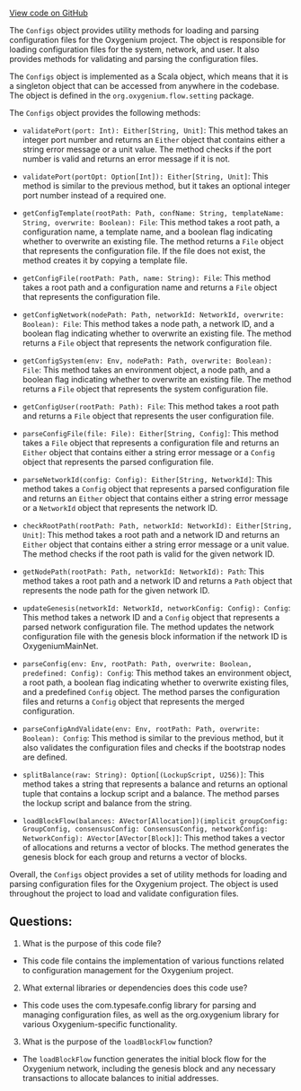 [View code on GitHub](https://github.com/oxygenium/oxygenium/flow/src/main/scala/org/oxygenium/flow/setting/Configs.scala)

The `Configs` object provides utility methods for loading and parsing configuration files for the Oxygenium project. The object is responsible for loading configuration files for the system, network, and user. It also provides methods for validating and parsing the configuration files.

The `Configs` object is implemented as a Scala object, which means that it is a singleton object that can be accessed from anywhere in the codebase. The object is defined in the `org.oxygenium.flow.setting` package.

The `Configs` object provides the following methods:

- `validatePort(port: Int): Either[String, Unit]`: This method takes an integer port number and returns an `Either` object that contains either a string error message or a unit value. The method checks if the port number is valid and returns an error message if it is not.

- `validatePort(portOpt: Option[Int]): Either[String, Unit]`: This method is similar to the previous method, but it takes an optional integer port number instead of a required one.

- `getConfigTemplate(rootPath: Path, confName: String, templateName: String, overwrite: Boolean): File`: This method takes a root path, a configuration name, a template name, and a boolean flag indicating whether to overwrite an existing file. The method returns a `File` object that represents the configuration file. If the file does not exist, the method creates it by copying a template file.

- `getConfigFile(rootPath: Path, name: String): File`: This method takes a root path and a configuration name and returns a `File` object that represents the configuration file.

- `getConfigNetwork(nodePath: Path, networkId: NetworkId, overwrite: Boolean): File`: This method takes a node path, a network ID, and a boolean flag indicating whether to overwrite an existing file. The method returns a `File` object that represents the network configuration file.

- `getConfigSystem(env: Env, nodePath: Path, overwrite: Boolean): File`: This method takes an environment object, a node path, and a boolean flag indicating whether to overwrite an existing file. The method returns a `File` object that represents the system configuration file.

- `getConfigUser(rootPath: Path): File`: This method takes a root path and returns a `File` object that represents the user configuration file.

- `parseConfigFile(file: File): Either[String, Config]`: This method takes a `File` object that represents a configuration file and returns an `Either` object that contains either a string error message or a `Config` object that represents the parsed configuration file.

- `parseNetworkId(config: Config): Either[String, NetworkId]`: This method takes a `Config` object that represents a parsed configuration file and returns an `Either` object that contains either a string error message or a `NetworkId` object that represents the network ID.

- `checkRootPath(rootPath: Path, networkId: NetworkId): Either[String, Unit]`: This method takes a root path and a network ID and returns an `Either` object that contains either a string error message or a unit value. The method checks if the root path is valid for the given network ID.

- `getNodePath(rootPath: Path, networkId: NetworkId): Path`: This method takes a root path and a network ID and returns a `Path` object that represents the node path for the given network ID.

- `updateGenesis(networkId: NetworkId, networkConfig: Config): Config`: This method takes a network ID and a `Config` object that represents a parsed network configuration file. The method updates the network configuration file with the genesis block information if the network ID is OxygeniumMainNet.

- `parseConfig(env: Env, rootPath: Path, overwrite: Boolean, predefined: Config): Config`: This method takes an environment object, a root path, a boolean flag indicating whether to overwrite existing files, and a predefined `Config` object. The method parses the configuration files and returns a `Config` object that represents the merged configuration.

- `parseConfigAndValidate(env: Env, rootPath: Path, overwrite: Boolean): Config`: This method is similar to the previous method, but it also validates the configuration files and checks if the bootstrap nodes are defined.

- `splitBalance(raw: String): Option[(LockupScript, U256)]`: This method takes a string that represents a balance and returns an optional tuple that contains a lockup script and a balance. The method parses the lockup script and balance from the string.

- `loadBlockFlow(balances: AVector[Allocation])(implicit groupConfig: GroupConfig, consensusConfig: ConsensusConfig, networkConfig: NetworkConfig): AVector[AVector[Block]]`: This method takes a vector of allocations and returns a vector of blocks. The method generates the genesis block for each group and returns a vector of blocks.

Overall, the `Configs` object provides a set of utility methods for loading and parsing configuration files for the Oxygenium project. The object is used throughout the project to load and validate configuration files.
## Questions: 
 1. What is the purpose of this code file?
- This code file contains the implementation of various functions related to configuration management for the Oxygenium project.

2. What external libraries or dependencies does this code use?
- This code uses the com.typesafe.config library for parsing and managing configuration files, as well as the org.oxygenium library for various Oxygenium-specific functionality.

3. What is the purpose of the `loadBlockFlow` function?
- The `loadBlockFlow` function generates the initial block flow for the Oxygenium network, including the genesis block and any necessary transactions to allocate balances to initial addresses.